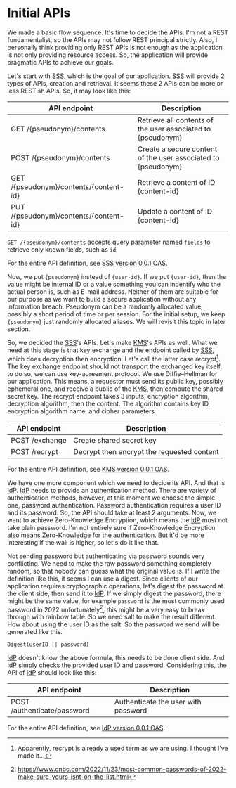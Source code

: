 Initial APIs
============

We made a basic flow sequence. It's time to decide the APIs.
I'm not a REST fundamentalist, so the APIs may not follow
REST principal strictly. Also, I personally think providing
only REST APIs is not enough as the application is not only
providing resource access. So, the application will provide
pragmatic APIs to achieve our goals.

Let's start with [SSS](./glossary.md#sss), which is the goal
of our application. [SSS](./glossary.md#sss) will provide 2
types of APIs, creation and retrieval. It seems these 2 APIs
can be more or less RESTish APIs. So, it may look like this:

| API endpoint                            | Description                                                   |
|-----------------------------------------|---------------------------------------------------------------|
| GET  /{pseudonym}/contents              | Retrieve all contents of the user associated to {pseudonym}   |
| POST /{pseudonym}/contents              | Create a secure content of the user associated to {pseudonym} |
| GET  /{pseudonym}/contents/{content-id} | Retrieve a content of ID {content-id}                         |
| PUT  /{pseudonym}/contents/{content-id} | Update a content of ID {content-id}                           |

`GET /{pseudonym}/contents` accepts query parameter named 
`fields` to retrieve only known fields, such as `id`.

For the entire API definition, 
see [SSS version 0.0.1 OAS](../../apps/api-definitions/sss-0.0.1.yaml).

Now, we put `{pseudonym}` instead of `{user-id}`. If we put `{user-id}`,
then the value might be internal ID or a value something you can indentify
who the actual person is, such as E-mail address. Neither of them are
suitable for our purpose as we want to build a secure application 
without any information breach. Pseudonym can be a randomly allocated
value, possibly a short period of time or per session. For the initial
setup, we keep `{pseudonym}` just randomly allocated aliases. We will
revisit this topic in later section.

So, we decided the [SSS](./glossary.md#sss)'s APIs. Let's make 
[KMS](./glossary.md#kms)'s APIs as well. What we need at this stage
is that key exchange and the endpoint called by [SSS](./glossary.md#sss),
which does decryption then encryption. Let's call the latter case
_recrypt_[^1]. The key exchange endpoint should not transport the
exchanged key itself, to do so, we can use key-agreement protocol.
We use Diffie–Hellman for our application. This means, a requestor
must send its public key, possibly ephemeral one, and receive a
public of the [KMS](./glossary.md#kms), then compute the shared
secret key. The recrypt endpoint takes 3 inputs, encryption algorithm,
decryption algorithm, then the content. The algorithm contains
key ID, encryption algorithm name, and cipher parameters.

| API endpoint   | Description                                |
|----------------|--------------------------------------------|
| POST /exchange | Create shared secret key                   |
| POST /recrypt  | Decrypt then encrypt the requested content |

For the entire API definition,
see [KMS version 0.0.1 OAS](../../apps/api-definitions/kms-0.0.1.yaml).


[^1]: Apparently, recrypt is already a used term as we are using.
      I thought I've made it... 

We have one more component which we need to decide its API. And that
is [IdP](./glossary.md#idp). [IdP](./glossary.md#idp) needs to provide
an authentication method. There are variety of authentication methods,
however, at this moment we choose the simple one, password authentication.
Password authentication requires a user ID and its password. So, the
API should take at least 2 arguments. Now, we want to achieve 
Zero-Knowledge Encryption, which means the [IdP](./glossary.md#idp)
must not take plain password. I'm not entirely sure if Zero-Knowledge
Encryption also means Zero-Knowledge for the authentication. But it'd
be more interesting if the wall is higher, so let's do it like that.

Not sending password but authenticating via password sounds very
conflicting. We need to make the raw password something completely
random, so that nobody can guess what the original value is. If I
write the definition like this, it seems I can use a digest. Since
clients of our application requires cryptographic operations, let's
digest the password at the client side, then send it to 
[IdP](./glossary.md#idp). If we simply digest the password, there
might be the same value, for example `password` is the most commonly
used password in 2022 unfortunately[^2], this might be a very easy to 
break through with rainbow table. So we need salt to make the 
result different. How about using the user ID as the salt. So
the password we send will be generated like this.

```
Digest(userID || password)
```

[IdP](./glossary.md#idp) doesn't know the above formula, this needs
to be done client side. And [IdP](./glossary.md#idp) simply checks
the provided user ID and password. Considering this, the API of
[IdP](./glossary.md#idp) should look like this:

| API endpoint                | Description                         |
|-----------------------------|-------------------------------------|
| POST /authenticate/password | Authenticate the user with password |

For the entire API definition,
see [IdP version 0.0.1 OAS](../../apps/api-definitions/idp-0.0.1.yaml).

[^2]: https://www.cnbc.com/2022/11/23/most-common-passwords-of-2022-make-sure-yours-isnt-on-the-list.html
